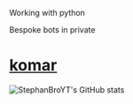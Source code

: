 Working with python

Bespoke bots in private

[komar](https://tenor.com/vqhpWTNOM8e.gif)
==============================
![StephanBroYT's GitHub stats](https://github-readme-stats.vercel.app/api?username=StephanBroYT&show_icons=true&theme=tokyonight)
